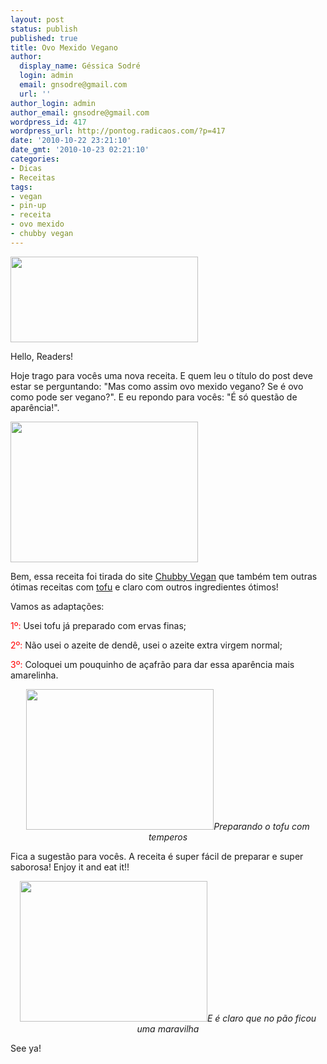 ```yaml
---
layout: post
status: publish
published: true
title: Ovo Mexido Vegano
author:
  display_name: Géssica Sodré
  login: admin
  email: gnsodre@gmail.com
  url: ''
author_login: admin
author_email: gnsodre@gmail.com
wordpress_id: 417
wordpress_url: http://pontog.radicaos.com/?p=417
date: '2010-10-22 23:21:10'
date_gmt: '2010-10-23 02:21:10'
categories:
- Dicas
- Receitas
tags:
- vegan
- pin-up
- receita
- ovo mexido
- chubby vegan
---
```

<p><a href="http://pontog.radicaos.com/wp-content/uploads/2010/10/Pin-Up_91.png"><img class="aligncenter size-medium wp-image-421" title="Pin-Up_9" src="http://pontog.radicaos.com/wp-content/uploads/2010/10/Pin-Up_91-300x137.png" alt="" width="300" height="137" /></a></p>
<p>Hello, Readers!</p>
<p>Hoje trago para vocês uma nova receita. E quem leu o título do post deve estar se perguntando: "Mas como assim ovo mexido vegano? Se é ovo como pode ser vegano?". E eu repondo para vocês: "É só questão de aparência!".</p>
<p><a href="http://pontog.radicaos.com/wp-content/uploads/2010/10/DSC05301.jpg"><img class="aligncenter size-medium wp-image-422" title="Ovo Mexido" src="http://pontog.radicaos.com/wp-content/uploads/2010/10/DSC05301-300x225.jpg" alt="" width="300" height="225" /></a></p>
<p>Bem, essa receita foi tirada do site <a title="Chubby Vegan" href="http://chubbyvegan.net/receitas/ovo-mexido/" target="_blank">Chubby Vegan</a> que também tem outras ótimas receitas com <a title="tofu" href="http://pt.wikipedia.org/wiki/Tofu" target="_blank">tofu</a> e claro com outros ingredientes ótimos!</p>
<p>Vamos as adaptações:</p>
<p><span style="color: #ff0000;">1º:</span> Usei tofu já preparado com ervas finas;</p>
<p><span style="color: #ff0000;">2º:</span> Não usei o azeite de dendê, usei o azeite extra virgem normal;</p>
<p><span style="color: #ff0000;">3º:</span> Coloquei um pouquinho de açafrão para dar essa aparência mais amarelinha.</p>
<p style="text-align: center;"><a href="http://pontog.radicaos.com/wp-content/uploads/2010/10/DSC05293.jpg"><img class="aligncenter size-medium wp-image-423" title="Preparo" src="http://pontog.radicaos.com/wp-content/uploads/2010/10/DSC05293-300x225.jpg" alt="" width="300" height="225" /></a><em>Preparando o tofu com temperos</em></p>
<p style="text-align: left;">Fica a sugestão para vocês. A receita é super fácil de preparar e super saborosa! Enjoy it and eat it!!</p>
<p style="text-align: center;"><a href="http://pontog.radicaos.com/wp-content/uploads/2010/10/DSC05306.jpg"><img class="aligncenter size-medium wp-image-424" title="Ovo Mexido no Pão" src="http://pontog.radicaos.com/wp-content/uploads/2010/10/DSC05306-300x225.jpg" alt="" width="300" height="225" /></a><em>E é claro que no pão ficou uma maravilha</em></p>
<p style="text-align: left;">See ya!</p>
